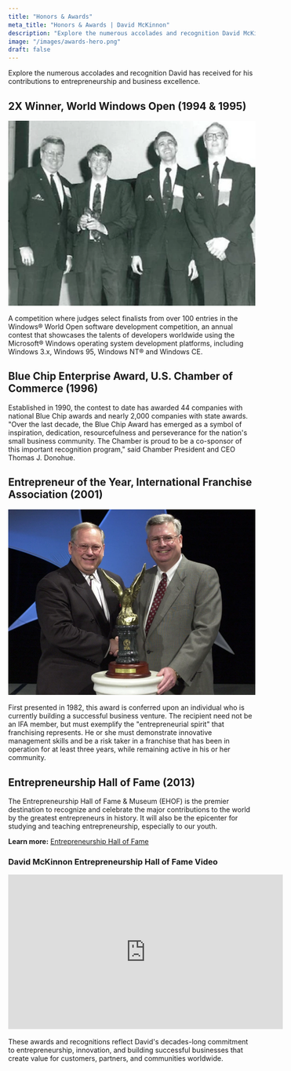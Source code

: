 ```yaml
---
title: "Honors & Awards"
meta_title: "Honors & Awards | David McKinnon"
description: "Explore the numerous accolades and recognition David McKinnon has received for his contributions to entrepreneurship and business excellence."
image: "/images/awards-hero.png"
draft: false
---
```


Explore the numerous accolades and recognition David has received for his contributions to entrepreneurship and business excellence.

## 2X Winner, World Windows Open (1994 & 1995)

![World Windows Open Award](/images/windowsworldopen.png)

A competition where judges select finalists from over 100 entries in the Windows® World Open software development competition, an annual contest that showcases the talents of developers worldwide using the Microsoft® Windows operating system development platforms, including Windows 3.x, Windows 95, Windows NT® and Windows CE.

## Blue Chip Enterprise Award, U.S. Chamber of Commerce (1996)

Established in 1990, the contest to date has awarded 44 companies with national Blue Chip awards and nearly 2,000 companies with state awards. "Over the last decade, the Blue Chip Award has emerged as a symbol of inspiration, dedication, resourcefulness and perseverance for the nation's small business community. The Chamber is proud to be a co-sponsor of this important recognition program," said Chamber President and CEO Thomas J. Donohue.

## Entrepreneur of the Year, International Franchise Association (2001)

![International Franchise Association Entrepreneur of the Year Award](/images/ifa.png)

First presented in 1982, this award is conferred upon an individual who is currently building a successful business venture. The recipient need not be an IFA member, but must exemplify the "entrepreneurial spirit" that franchising represents. He or she must demonstrate innovative management skills and be a risk taker in a franchise that has been in operation for at least three years, while remaining active in his or her community.

## Entrepreneurship Hall of Fame (2013)

The Entrepreneurship Hall of Fame & Museum (EHOF) is the premier destination to recognize and celebrate the major contributions to the world by the greatest entrepreneurs in history. It will also be the epicenter for studying and teaching entrepreneurship, especially to our youth.

**Learn more:** [Entrepreneurship Hall of Fame](http://www.theehalloffame.com/mckinnon.html)

### David McKinnon Entrepreneurship Hall of Fame Video

<iframe width="560" height="315" src="https://www.youtube.com/embed/6ckyIfDBJK4" frameborder="0" allowfullscreen title="David McKinnon Entrepreneurship Hall of Fame"></iframe>

These awards and recognitions reflect David's decades-long commitment to entrepreneurship, innovation, and building successful businesses that create value for customers, partners, and communities worldwide.